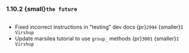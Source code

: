 ### 1.10.2 {small}`the future`

```{rubric} Docs
```

* Fixed incorrect instructions in "testing" dev docs {pr}`2994` {smaller}`I Virshup`
* Update marsilea tutorial to use `group_` methods {pr}`3001` {smaller}`I Virshup`

```{rubric} Bug fixes
```

```{rubric} Performance
```
